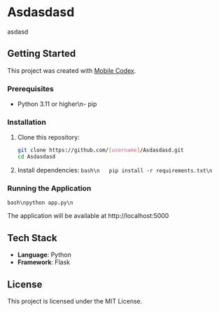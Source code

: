 # Asdasdasd

asdasd

## Getting Started

This project was created with [Mobile Codex](https://mobilecodex.com).

### Prerequisites

- Python 3.11 or higher\n- pip


### Installation

1. Clone this repository:
   ```bash
   git clone https://github.com/[username]/Asdasdasd.git
   cd Asdasdasd
   ```

2. Install dependencies:
   ```bash\n   pip install -r requirements.txt\n   ```

### Running the Application


```bash\npython app.py\n```

The application will be available at http://localhost:5000

## Tech Stack

- **Language**: Python
- **Framework**: Flask



## License

This project is licensed under the MIT License.
